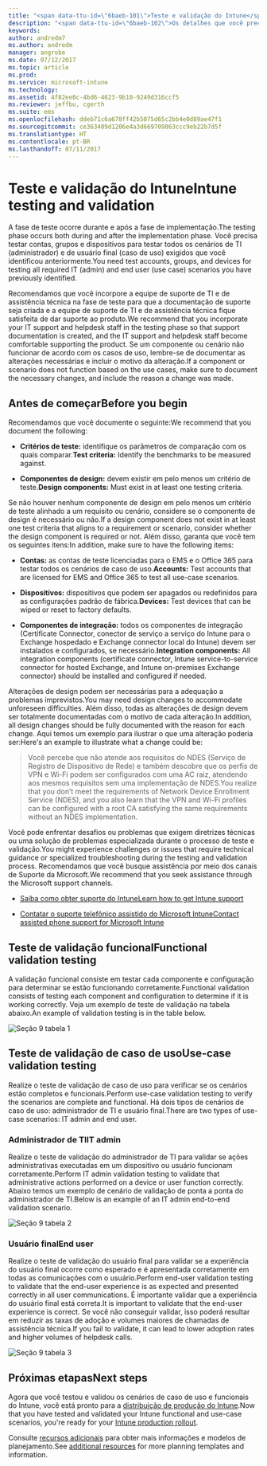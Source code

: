 ```yaml
---
title: "<span data-ttu-id=\"6baeb-101\">Teste e validação do Intune</span><span class=\"sxs-lookup\"><span data-stu-id=\"6baeb-101\">Intune testing and validation</span></span>"
description: "<span data-ttu-id=\"6baeb-102\">Os detalhes que você precisa considerar quando você está testando e validando uma solução somente em nuvem do Intune em seu ambiente.</span><span class=\"sxs-lookup\"><span data-stu-id=\"6baeb-102\">The details you need to consider when you are testing and validating an Intune cloud-only solution in your environment.</span></span>"
keywords: 
author: andredm7
ms.author: andredm
manager: angrobe
ms.date: 07/12/2017
ms.topic: article
ms.prod: 
ms.service: microsoft-intune
ms.technology: 
ms.assetid: 4f82ee0c-4bd6-4623-9b10-9249d316ccf5
ms.reviewer: jeffbu, cgerth
ms.suite: ems
ms.openlocfilehash: ddeb71c6a678ff42b5075d65c2bb4e0d89ae47f1
ms.sourcegitcommit: ce363409d1206e4a3d669709863ccc9eb22b7d5f
ms.translationtype: HT
ms.contentlocale: pt-BR
ms.lasthandoff: 07/11/2017
---
```

# <a name="intune-testing-and-validation"></a><span data-ttu-id="6baeb-103">Teste e validação do Intune</span><span class="sxs-lookup"><span data-stu-id="6baeb-103">Intune testing and validation</span></span>

<span data-ttu-id="6baeb-104">A fase de teste ocorre durante e após a fase de implementação.</span><span class="sxs-lookup"><span data-stu-id="6baeb-104">The testing phase occurs both during and after the implementation phase.</span></span> <span data-ttu-id="6baeb-105">Você precisa testar contas, grupos e dispositivos para testar todos os cenários de TI (administrador) e de usuário final (caso de uso) exigidos que você identificou anteriormente.</span><span class="sxs-lookup"><span data-stu-id="6baeb-105">You need test accounts, groups, and devices for testing all required IT (admin) and end user (use case) scenarios you have previously identified.</span></span>

<span data-ttu-id="6baeb-106">Recomendamos que você incorpore a equipe de suporte de TI e de assistência técnica na fase de teste para que a documentação de suporte seja criada e a equipe de suporte de TI e de assistência técnica fique satisfeita de dar suporte ao produto.</span><span class="sxs-lookup"><span data-stu-id="6baeb-106">We recommend that you incorporate your IT support and helpdesk staff in the testing phase so that support documentation is created, and the IT support and helpdesk staff become comfortable supporting the product.</span></span> <span data-ttu-id="6baeb-107">Se um componente ou cenário não funcionar de acordo com os casos de uso, lembre-se de documentar as alterações necessárias e incluir o motivo da alteração.</span><span class="sxs-lookup"><span data-stu-id="6baeb-107">If a component or scenario does not function based on the use cases, make sure to document the necessary changes, and include the reason a change was made.</span></span>

## <a name="before-you-begin"></a><span data-ttu-id="6baeb-108">Antes de começar</span><span class="sxs-lookup"><span data-stu-id="6baeb-108">Before you begin</span></span>

<span data-ttu-id="6baeb-109">Recomendamos que você documente o seguinte:</span><span class="sxs-lookup"><span data-stu-id="6baeb-109">We recommend that you document the following:</span></span>

-   <span data-ttu-id="6baeb-110">**Critérios de teste:** identifique os parâmetros de comparação com os quais comparar.</span><span class="sxs-lookup"><span data-stu-id="6baeb-110">**Test criteria:** Identify the benchmarks to be measured against.</span></span>

-   <span data-ttu-id="6baeb-111">**Componentes de design:** devem existir em pelo menos um critério de teste.</span><span class="sxs-lookup"><span data-stu-id="6baeb-111">**Design components:** Must exist in at least one testing criteria.</span></span>

<span data-ttu-id="6baeb-112">Se não houver nenhum componente de design em pelo menos um critério de teste alinhado a um requisito ou cenário, considere se o componente de design é necessário ou não.</span><span class="sxs-lookup"><span data-stu-id="6baeb-112">If a design component does not exist in at least one test criteria that aligns to a requirement or scenario, consider whether the design component is required or not.</span></span> <span data-ttu-id="6baeb-113">Além disso, garanta que você tem os seguintes itens:</span><span class="sxs-lookup"><span data-stu-id="6baeb-113">In addition, make sure to have the following items:</span></span>

-   <span data-ttu-id="6baeb-114">**Contas:** as contas de teste licenciadas para o EMS e o Office 365 para testar todos os cenários de caso de uso.</span><span class="sxs-lookup"><span data-stu-id="6baeb-114">**Accounts:** Test accounts that are licensed for EMS and Office 365 to test all use-case scenarios.</span></span>

-   <span data-ttu-id="6baeb-115">**Dispositivos:** dispositivos que podem ser apagados ou redefinidos para as configurações padrão de fábrica.</span><span class="sxs-lookup"><span data-stu-id="6baeb-115">**Devices:** Test devices that can be wiped or reset to factory defaults.</span></span>

-   <span data-ttu-id="6baeb-116">**Componentes de integração:** todos os componentes de integração (Certificate Connector, conector de serviço a serviço do Intune para o Exchange hospedado e Exchange connector local do Intune) devem ser instalados e configurados, se necessário.</span><span class="sxs-lookup"><span data-stu-id="6baeb-116">**Integration components:** All integration components (certificate connector, Intune service-to-service connector for hosted Exchange, and Intune on-premises Exchange connector) should be installed and configured if needed.</span></span>

<span data-ttu-id="6baeb-117">Alterações de design podem ser necessárias para a adequação a problemas imprevistos.</span><span class="sxs-lookup"><span data-stu-id="6baeb-117">You may need design changes to accommodate unforeseen difficulties.</span></span> <span data-ttu-id="6baeb-118">Além disso, todas as alterações de design devem ser totalmente documentadas com o motivo de cada alteração.</span><span class="sxs-lookup"><span data-stu-id="6baeb-118">In addition, all design changes should be fully documented with the reason for each change.</span></span> <span data-ttu-id="6baeb-119">Aqui temos um exemplo para ilustrar o que uma alteração poderia ser:</span><span class="sxs-lookup"><span data-stu-id="6baeb-119">Here's an example to illustrate what a change could be:</span></span>

<blockquote><span data-ttu-id="6baeb-120">Você percebe que não atende aos requisitos do NDES (Serviço de Registro de Dispositivo de Rede) e também descobre que os perfis de VPN e Wi-Fi podem ser configurados com uma AC raiz, atendendo aos mesmos requisitos sem uma implementação de NDES.</span><span class="sxs-lookup"><span data-stu-id="6baeb-120">You realize that you don’t meet the requirements of Network Device Enrollment Service (NDES), and you also learn that the VPN and Wi-Fi profiles can be configured with a root CA satisfying the same requirements without an NDES implementation.</span></span></blockquote>

<span data-ttu-id="6baeb-121">Você pode enfrentar desafios ou problemas que exigem diretrizes técnicas ou uma solução de problemas especializada durante o processo de teste e validação.</span><span class="sxs-lookup"><span data-stu-id="6baeb-121">You might experience challenges or issues that require technical guidance or specialized troubleshooting during the testing and validation process.</span></span> <span data-ttu-id="6baeb-122">Recomendamos que você busque assistência por meio dos canais de Suporte da Microsoft.</span><span class="sxs-lookup"><span data-stu-id="6baeb-122">We recommend that you seek assistance through the Microsoft support channels.</span></span>

-   [<span data-ttu-id="6baeb-123">Saiba como obter suporte do Intune</span><span class="sxs-lookup"><span data-stu-id="6baeb-123">Learn how to get Intune support</span></span>](get-support.md)

-   [<span data-ttu-id="6baeb-124">Contatar o suporte telefônico assistido do Microsoft Intune</span><span class="sxs-lookup"><span data-stu-id="6baeb-124">Contact assisted phone support for Microsoft Intune</span></span>](/intune-classic/troubleshoot/contact-assisted-phone-support-for-microsoft-intune)

## <a name="functional-validation-testing"></a><span data-ttu-id="6baeb-125">Teste de validação funcional</span><span class="sxs-lookup"><span data-stu-id="6baeb-125">Functional validation testing</span></span>

<span data-ttu-id="6baeb-126">A validação funcional consiste em testar cada componente e configuração para determinar se estão funcionando corretamente.</span><span class="sxs-lookup"><span data-stu-id="6baeb-126">Functional validation consists of testing each component and configuration to determine if it is working correctly.</span></span> <span data-ttu-id="6baeb-127">Veja um exemplo de teste de validação na tabela abaixo.</span><span class="sxs-lookup"><span data-stu-id="6baeb-127">An example of validation testing is in the table below.</span></span>

![Seção 9 tabela 1](./media/section-9-image-1-table.PNG)

## <a name="use-case-validation-testing"></a><span data-ttu-id="6baeb-129">Teste de validação de caso de uso</span><span class="sxs-lookup"><span data-stu-id="6baeb-129">Use-case validation testing</span></span>

<span data-ttu-id="6baeb-130">Realize o teste de validação de caso de uso para verificar se os cenários estão completos e funcionais.</span><span class="sxs-lookup"><span data-stu-id="6baeb-130">Perform use-case validation testing to verify the scenarios are complete and functional.</span></span> <span data-ttu-id="6baeb-131">Há dois tipos de cenários de caso de uso: administrador de TI e usuário final.</span><span class="sxs-lookup"><span data-stu-id="6baeb-131">There are two types of use-case scenarios: IT admin and end user.</span></span>

### <a name="it-admin"></a><span data-ttu-id="6baeb-132">Administrador de TI</span><span class="sxs-lookup"><span data-stu-id="6baeb-132">IT admin</span></span>

<span data-ttu-id="6baeb-133">Realize o teste de validação do administrador de TI para validar se ações administrativas executadas em um dispositivo ou usuário funcionam corretamente.</span><span class="sxs-lookup"><span data-stu-id="6baeb-133">Perform IT admin validation testing to validate that administrative actions performed on a device or user function correctly.</span></span> <span data-ttu-id="6baeb-134">Abaixo temos um exemplo de cenário de validação de ponta a ponta do administrador de TI.</span><span class="sxs-lookup"><span data-stu-id="6baeb-134">Below is an example of an IT admin end-to-end validation scenario.</span></span>

![Seção 9 tabela 2](./media/section-9-image-2-table.PNG)

### <a name="end-user"></a><span data-ttu-id="6baeb-136">Usuário final</span><span class="sxs-lookup"><span data-stu-id="6baeb-136">End user</span></span>

<span data-ttu-id="6baeb-137">Realize o teste de validação do usuário final para validar se a experiência do usuário final ocorre como esperado e é apresentada corretamente em todas as comunicações com o usuário.</span><span class="sxs-lookup"><span data-stu-id="6baeb-137">Perform end-user validation testing to validate that the end-user experience is as expected and presented correctly in all user communications.</span></span> <span data-ttu-id="6baeb-138">É importante validar que a experiência do usuário final está correta.</span><span class="sxs-lookup"><span data-stu-id="6baeb-138">It is important to validate that the end-user experience is correct.</span></span> <span data-ttu-id="6baeb-139">Se você não conseguir validar, isso poderá resultar em reduzir as taxas de adoção e volumes maiores de chamadas de assistência técnica.</span><span class="sxs-lookup"><span data-stu-id="6baeb-139">If you fail to validate, it can lead to lower adoption rates and higher volumes of helpdesk calls.</span></span>

![Seção 9 tabela 3](./media/section-9-image-3-table.PNG)

## <a name="next-steps"></a><span data-ttu-id="6baeb-141">Próximas etapas</span><span class="sxs-lookup"><span data-stu-id="6baeb-141">Next steps</span></span>

<span data-ttu-id="6baeb-142">Agora que você testou e validou os cenários de caso de uso e funcionais do Intune, você está pronto para a [distribuição de produção do Intune](planning-guide-rollout-plan.md).</span><span class="sxs-lookup"><span data-stu-id="6baeb-142">Now that you have tested and validated your Intune functional and use-case scenarios, you're ready for your [Intune production rollout](planning-guide-rollout-plan.md).</span></span>

<span data-ttu-id="6baeb-143">Consulte [recursos adicionais](planning-guide-resources.md) para obter mais informações e modelos de planejamento.</span><span class="sxs-lookup"><span data-stu-id="6baeb-143">See [additional resources](planning-guide-resources.md) for more planning templates and information.</span></span>
